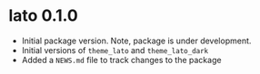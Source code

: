 # lato 0.1.0

* Initial package version. Note, package is under development.
* Initial versions of `theme_lato` and `theme_lato_dark`
* Added a `NEWS.md` file to track changes to the package



